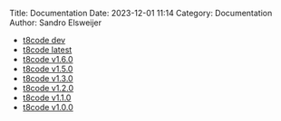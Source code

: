 Title: Documentation
Date: 2023-12-01 11:14
Category: Documentation
Author: Sandro Elsweijer

 - [t8code dev](../doc/dev/index.html)
 - [t8code latest](../doc/latest.html)
 - [t8code v1.6.0](../doc/v1.6.0/index.html)
 - [t8code v1.5.0](../doc/v1.5.0/index.html)
 - [t8code v1.3.0](../doc/v1.3.0/index.html)
 - [t8code v1.2.0](../doc/v1.2.0/index.html)
 - [t8code v1.1.0](../doc/v1.1.0/index.html)
 - [t8code v1.0.0](../doc/v1.0.0/index.html)
